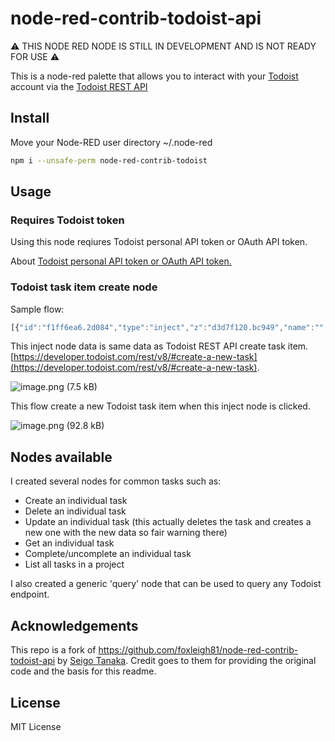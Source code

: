 # node-red-contrib-todoist-api

⚠️ THIS NODE RED NODE IS STILL IN DEVELOPMENT AND IS NOT READY FOR USE ⚠️

This is a node-red palette that allows you to interact with your [Todoist](https://todoist.com) account via the [Todoist REST API](https://developer.todoist.com/rest/v1/#overview)

## Install

Move your Node-RED user directory ~/.node-red

```bash
npm i --unsafe-perm node-red-contrib-todoist
```
## Usage
### Requires Todoist token

Using this node reqiures Todoist personal API token or OAuth API token.

About [Todoist personal API token or OAuth API token.](https://developer.todoist.com/rest/v8/#authorization)

### Todoist task item create node

Sample flow:

```js
[{"id":"f1ff6ea6.2d084","type":"inject","z":"d3d7f120.bc949","name":"","topic":"","payload":"{\"content\":\"Appointment with Maria\",\"due_string\":\"tomorrow at 12:00\",\"due_lang\":\"en\",\"priority\":4}","payloadType":"json","repeat":"","crontab":"","once":false,"onceDelay":0.1,"x":410,"y":560,"wires":[["2cc6e790.eede18"]]},{"id":"70d61dc1.444ba4","type":"debug","z":"d3d7f120.bc949","name":"","active":true,"tosidebar":true,"console":false,"tostatus":false,"complete":"payload","x":770,"y":560,"wires":[]},{"id":"2cc6e790.eede18","type":"todoist-task-create","z":"d3d7f120.bc949","name":"","x":590,"y":560,"wires":[["70d61dc1.444ba4"]]}]
```

This inject node data is same data as Todoist REST API create task item. [https://developer.todoist.com/rest/v8/#create-a-new-task](https://developer.todoist.com/rest/v8/#create-a-new-task).

![image.png (7.5 kB)](https://img.esa.io/uploads/production/attachments/3062/2019/04/17/8131/e1a772cd-e40c-4022-9fc6-50c8a1e8359c.png)

This flow create a new Todoist task item when this inject node is clicked.

![image.png (92.8 kB)](https://img.esa.io/uploads/production/attachments/3062/2019/04/17/8131/c87050cc-ef6e-40da-87e8-5ccab9db8d95.png)

## Nodes available

I created several nodes for common tasks such as:

- Create an individual task
- Delete an individual task
- Update an individual task (this actually deletes the task and creates a new one with the new data so fair warning there)
- Get an individual task
- Complete/uncomplete an individual task
- List all tasks in a project

I also created a generic 'query' node that can be used to query any Todoist endpoint.

## Acknowledgements

This repo is a fork of <https://github.com/foxleigh81/node-red-contrib-todoist-api> by [Seigo Tanaka](http://1ft-seabass.jp/). Credit goes to them for providing the original code and the basis for this readme.

## License

MIT License
